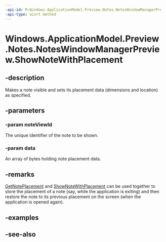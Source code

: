 ```yaml
---
-api-id: M:Windows.ApplicationModel.Preview.Notes.NotesWindowManagerPreview.ShowNoteWithPlacement(System.Int32,Windows.Storage.Streams.IBuffer)
-api-type: winrt method
---
```


<!-- Method syntax
public void ShowNoteWithPlacement(System.Int32 noteViewId, Windows.Storage.Streams.IBuffer data)
-->

# Windows.ApplicationModel.Preview.Notes.NotesWindowManagerPreview.ShowNoteWithPlacement

## -description
Makes a note visible and sets its placement data (dimensions and location) as specified.

## -parameters
### -param noteViewId
The unique identifier of the note to be shown.

### -param data
An array of bytes holding note placement data.

## -remarks
[GetNotePlacement](noteswindowmanagerpreview_getnoteplacement_639894587.md) and [ShowNoteWithPlacement](/uwp/api/windows.applicationmodel.preview.notes.noteswindowmanagerpreview.shownotewithplacement) can be used together to store the placement of a note (say, while the application is exiting) and then restore the note to its previous placement on the screen (when the application is opened again).

## -examples

## -see-also
